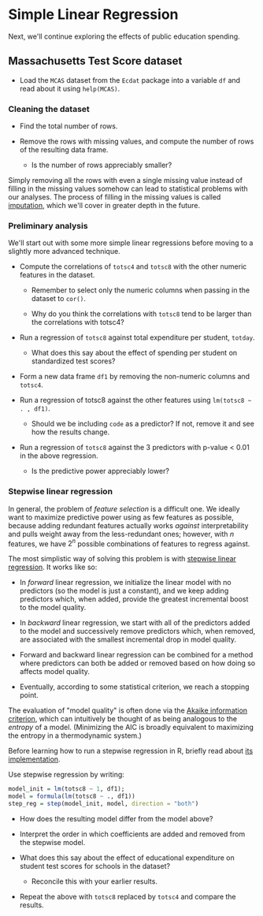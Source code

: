 Simple Linear Regression
========================

Next, we'll continue exploring the effects of public education spending.

Massachusetts Test Score dataset
--------------------------------

* Load the `MCAS` dataset from the `Ecdat` package into a variable `df` and read about it using `help(MCAS)`.

### Cleaning the dataset ###

* Find the total number of rows.

* Remove the rows with missing values, and compute the number of rows of the resulting data frame.

	* Is the number of rows appreciably smaller?

Simply removing all the rows with even a single missing value instead of filling in the missing values somehow can lead to statistical problems with our analyses. The process of filling in the missing values is called [imputation](https://en.wikipedia.org/wiki/Imputation_(statistics)), which we'll cover in greater depth in the future.

### Preliminary analysis ###

We'll start out with some more simple linear regressions before moving to a slightly more advanced technique.

* Compute the correlations of `totsc4` and `totsc8` with the other numeric features in the dataset.

	* Remember to select only the numeric columns when passing in the dataset to `cor()`.

	* Why do you think the correlations with `totsc8` tend to be larger than the correlations with totsc4?

* Run a regression of `totsc8` against total expenditure per student, `totday`.

	* What does this say about the effect of spending per student on standardized test scores?  

* Form a new data frame `df1` by removing the non-numeric columns and `totsc4`.

* Run a regression of totsc8 against the other features using `lm(totsc8 ~ . , df1)`.

	* Should we be including `code` as a predictor? If not, remove it and see how the results change.

* Run a regression of `totsc8` against the 3 predictors with p-value $<$ 0.01 in the above regression.

	* Is the predictive power appreciably lower? 

### Stepwise linear regression ###

In general, the problem of *feature selection* is a difficult one. We ideally want to maximize predictive power using as few features as possible, because adding redundant features actually works *against* interpretability and pulls weight away from the less-redundant ones; however, with $n$ features, we have $2^n$ possible combinations of features to regress against.

The most simplistic way of solving this problem is with [stepwise linear regression](http://people.duke.edu/~rnau/regstep.htm). It works like so:

* In *forward* linear regression, we initialize the linear model with no predictors (so the model is just a constant), and we keep adding predictors which, when added, provide the greatest incremental boost to the model quality.

* In *backward* linear regression, we start with all of the predictors added to the model and successively remove predictors which, when removed, are associated with the smallest incremental drop in model quality.

* Forward and backward linear regression can be combined for a method where predictors can both be added or removed based on how doing so affects model quality.

* Eventually, according to some statistical criterion, we reach a stopping point.

The evaluation of "model quality" is often done via the [Akaike information criterion](https://en.wikipedia.org/wiki/Akaike_information_criterion), which can intuitively be thought of as being analogous to the *entropy* of a model. (Minimizing the AIC is broadly equivalent to maximizing the entropy in a thermodynamic system.)

Before learning how to run a stepwise regression in R, briefly read about [its implementation](https://stat.ethz.ch/R-manual/R-devel/library/stats/html/step.html).

Use stepwise regression by writing:

```r
model_init = lm(totsc8 ~ 1, df1); 
model = formula(lm(totsc8 ~ ., df1))
step_reg = step(model_init, model, direction = "both")
```

* How does the resulting model differ from the model above?

* Interpret the order in which coefficients are added and removed from the stepwise model.

* What does this say about the effect of educational expenditure on student test scores for schools in the dataset?

	* Reconcile this with your earlier results.

* Repeat the above with `totsc8` replaced by `totsc4` and compare the results.
